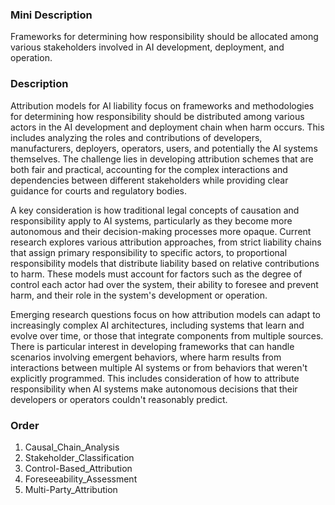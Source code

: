 ### Mini Description

Frameworks for determining how responsibility should be allocated among various stakeholders involved in AI development, deployment, and operation.

### Description

Attribution models for AI liability focus on frameworks and methodologies for determining how responsibility should be distributed among various actors in the AI development and deployment chain when harm occurs. This includes analyzing the roles and contributions of developers, manufacturers, deployers, operators, users, and potentially the AI systems themselves. The challenge lies in developing attribution schemes that are both fair and practical, accounting for the complex interactions and dependencies between different stakeholders while providing clear guidance for courts and regulatory bodies.

A key consideration is how traditional legal concepts of causation and responsibility apply to AI systems, particularly as they become more autonomous and their decision-making processes more opaque. Current research explores various attribution approaches, from strict liability chains that assign primary responsibility to specific actors, to proportional responsibility models that distribute liability based on relative contributions to harm. These models must account for factors such as the degree of control each actor had over the system, their ability to foresee and prevent harm, and their role in the system's development or operation.

Emerging research questions focus on how attribution models can adapt to increasingly complex AI architectures, including systems that learn and evolve over time, or those that integrate components from multiple sources. There is particular interest in developing frameworks that can handle scenarios involving emergent behaviors, where harm results from interactions between multiple AI systems or from behaviors that weren't explicitly programmed. This includes consideration of how to attribute responsibility when AI systems make autonomous decisions that their developers or operators couldn't reasonably predict.

### Order

1. Causal_Chain_Analysis
2. Stakeholder_Classification
3. Control-Based_Attribution
4. Foreseeability_Assessment
5. Multi-Party_Attribution
